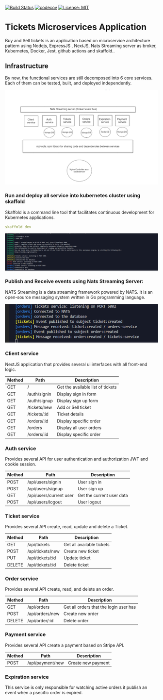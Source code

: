 [![Build Status](https://travis-ci.org/imrenagi/microservice-skeleton.svg?branch=master)](https://travis-ci.org/imrenagi/microservice-skeleton)  [![codecov](https://codecov.io/gh/imrenagi/microservice-skeleton/branch/master/graph/badge.svg)](https://codecov.io/gh/imrenagi/microservice-skeleton) [![License: MIT](https://img.shields.io/badge/License-MIT-yellow.svg)](https://opensource.org/licenses/MIT) 

# Tickets Microservices Application


Buy and Sell tickets is an application based on microservice architecture pattern using Nodejs, ExpressJS , NextJS, Nats Streaming server as broker, 
Kubernetes, Docker, Jest, github actions and skaffold..

## Infrastructure

By now, the functional services are still decomposed into 6 core services. Each of them can be tested, built, and deployed independently.

![Infrastructure plan](https://github.com/ridhamz/Tickets-MicroServices-App/blob/main/tickets-app.png)

### Run and deploy all service into kubernetes cluster using skaffold

Skaffold is a command line tool that facilitates continuous development for Kubernetes applications.

```yml
skaffold dev
```

![skaffold](https://github.com/ridhamz/Tickets-MicroServices-App/blob/main/skaffold.png)

### Publish and Receive events using Nats Streaming Server:

NATS Streaming is a data streaming framework powered by NATS. It is an open-source messaging system written in Go programming language. 

![skaffold](https://github.com/ridhamz/Tickets-MicroServices-App/blob/main/publish-event.png)

### Client service
NextJS application that provides several ui interfaces with all front-end logic.

| Method | Path               | Description                                 
|--------|--------------------|-----------------------------------------------
| GET    | /                  | Get the available list of tickets 
| GET    | /auth/signin       | Display sign in form  
| GET    | /auth/signup       | Display sign up  form 
| GET    | /tickets/new       | Add or Sell ticket  
| GET    | /tickets/:id       | Ticket details
| GET    | /orders/:id        | Display specific order  
| GET    | /orders            | Display all user orders  
| GET    | /orders/:id        | Display specific order  


### Auth service
Provides several API for user authentication and authorization JWT and cookie session.

| Method | Path                    | Description                                 
|--------|-------------------------|-----------------------------------------------
| POST   | /api/users/signin       | User sign in                                
| POST   | /api/users/signup       | User sign up    
| GET    | /api/users/current user | Get the current user data 
| POST   | /api/users/logout       | User logout                                 

### Ticket service
Provides several API create, read, update and delete a Ticket.

| Method   | Path              | Description                                   
|----------|-------------------|----------------------------------------------
| GET      | /api/tickets      | Get all available tickets                 
| POST     | /api/tickets/new  | Create new ticket 
| PUT      | /api/tickets/:id  | Update ticket
| DELETE   | /api/tickets/:id  | Delete ticket 

### Order service
Provides several API create, read, and delete an order.

| Method   | Path              | Description                                   
|----------|-------------------|----------------------------------------------
| GET      | /api/orders       | Get all orders that the login user has             
| POST     | /api/orders/new   | Create new order 
| DELETE   | /api/order/:id    | Delete order 

### Payment service
Provides several API create a payment based on Stripe API.

| Method   | Path              | Description                                   
|----------|-------------------|----------------------------------------------         
| POST     | /api/payment/new  | Create new payment 



### Expiration service
This service is only responsible for watching active orders it publish an event when a psecific order is expired.





